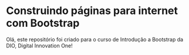 # Construindo páginas para internet com Bootstrap

Olá, este repositório foi criado para o curso de Introdução a Bootstrap da DIO, Digital Innovation One!